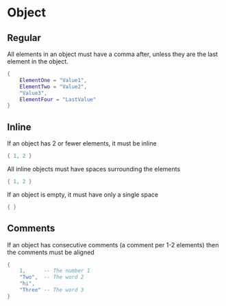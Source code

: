 # Object
## Regular
All elements in an object must have a comma after, unless they are the last element in the object.
```lua
{
    ElementOne = "Value1",
    ElementTwo = "Value2",
    "Value3",
    ElementFour = "LastValue"
}
```
## Inline
If an object has 2 or fewer elements, it must be inline
```lua
{ 1, 2 }
```
All inline objects must have spaces surrounding the elements
```lua
{ 1, 2 }
```
If an object is empty, it must have only a single space
```lua
{ }
```
## Comments
If an object has consecutive comments (a comment per 1-2 elements) then the comments must be aligned
```lua
{
    1,      -- The number 1
    "Two",  -- The word 2
    "hi",
    "Three" -- The word 3
}
```